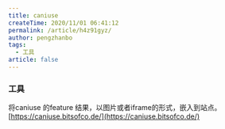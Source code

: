 ```yaml
---
title: caniuse
createTime: 2020/11/01 06:41:12
permalink: /article/h4z91gyz/
author: pengzhanbo
tags: 
  - 工具
article: false
---
```


### 工具

将caniuse 的feature 结果，以图片或者iframe的形式，嵌入到站点。
[https://caniuse.bitsofco.de/](https://caniuse.bitsofco.de/)
